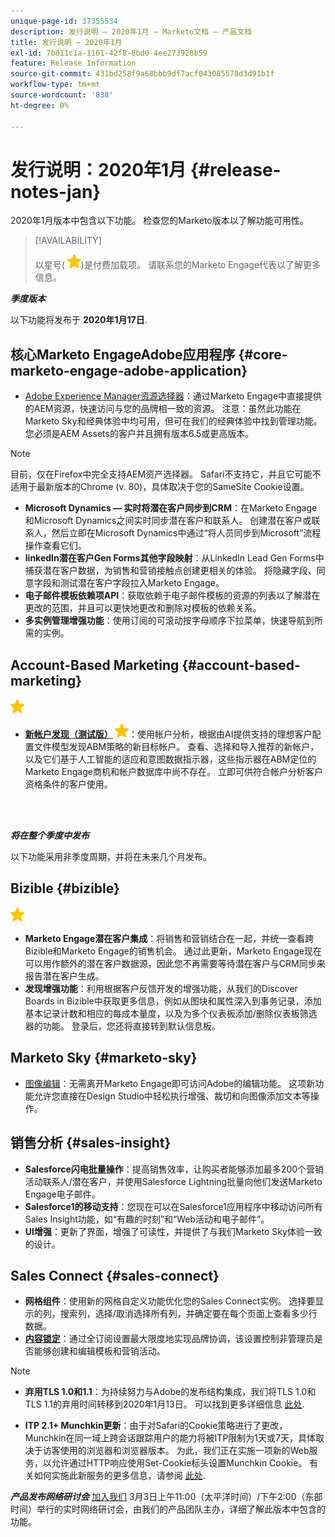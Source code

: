 ```yaml
---
unique-page-id: 37355534
description: 发行说明 — 2020年1月 — Marketo文档 — 产品文档
title: 发行说明 — 2020年1月
exl-id: 7b011c1a-1161-42f8-8bd0-4ee273928b59
feature: Release Information
source-git-commit: 431bd258f9a68bbb9df7acf043085578d3d91b1f
workflow-type: tm+mt
source-wordcount: '838'
ht-degree: 0%

---
```


# 发行说明：2020年1月 {#release-notes-jan}

2020年1月版本中包含以下功能。 检查您的Marketo版本以了解功能可用性。

>[!AVAILABILITY]
>
>以星号( ![(star)](assets/yellow-star.png))是付费加载项。 请联系您的Marketo Engage代表以了解更多信息。

**_季度版本_**

以下功能将发布于 **2020年1月17日**.

## 核心Marketo EngageAdobe应用程序 {#core-marketo-engage-adobe-application}

* [Adobe Experience Manager资源选择器](/help/marketo/product-docs/adobe-experience-cloud-integrations/importing-assets-with-adobe-experience-manager.md)：通过Marketo Engage中直接提供的AEM资源，快速访问与您的品牌相一致的资源。 注意：虽然此功能在Marketo Sky和经典体验中均可用，但可在我们的经典体验中找到管理功能。 您必须是AEM Assets的客户并且拥有版本6.5或更高版本。

>[!NOTE]
>
>目前，仅在Firefox中完全支持AEM资产选择器。 Safari不支持它，并且它可能不适用于最新版本的Chrome (v. 80)，具体取决于您的SameSite Cookie设置。

* **Microsoft Dynamics — 实时将潜在客户同步到CRM**：在Marketo Engage和Microsoft Dynamics之间实时同步潜在客户和联系人。 创建潜在客户或联系人，然后立即在Microsoft Dynamics中通过“将人员同步到Microsoft”流程操作查看它们。
* **linkedIn潜在客户Gen Forms其他字段映射**：从LinkedIn Lead Gen Forms中捕获潜在客户数据，为销售和营销接触点创建更相关的体验。 将隐藏字段、同意字段和测试潜在客户字段拉入Marketo Engage。
* **电子邮件模板依赖项API**：获取依赖于电子邮件模板的资源的列表以了解潜在更改的范围，并且可以更快地更改和删除对模板的依赖关系。
* **多实例管理增强功能**：使用订阅的可滚动按字母顺序下拉菜单，快速导航到所需的实例。

## Account-Based Marketing {#account-based-marketing}

![(star)](assets/yellow-star.png)

* **[新帐户发现（测试版）](https://docs.marketo.com/x/WQA6Ag) ![(star)](assets/yellow-star.png)**：使用帐户分析，根据由AI提供支持的理想客户配置文件模型发现ABM策略的新目标帐户。 查看、选择和导入推荐的新帐户，以及它们基于人工智能的适应和意图数据指示器，这些指示器在ABM定位的Marketo Engage商机和帐户数据库中尚不存在。 立即可供符合帐户分析客户资格条件的客户使用。

<br> 

**_将在整个季度中发布_**

以下功能采用非季度周期，并将在未来几个月发布。

## Bizible {#bizible}

![(star)](assets/yellow-star.png)

* **Marketo Engage潜在客户集成**：将销售和营销结合在一起，并统一查看跨Bizible和Marketo Engage的销售机会。 通过此更新，Marketo Engage现在可以用作额外的潜在客户数据源，因此您不再需要等待潜在客户与CRM同步来报告潜在客户生成。
* **发现增强功能**：利用根据客户反馈开发的增强功能，从我们的Discover Boards in Bizible中获取更多信息，例如从图块和属性深入到事务记录，添加基本记录计数和相应的每成本量度，以及为多个仪表板添加/删除仪表板筛选器的功能。 登录后，您还将直接转到默认信息板。

## Marketo Sky {#marketo-sky}

* [图像编辑](https://experienceleague.adobe.com/docs/marketo/sky/design-studio/marketo-image-editor.html?lang=en#design-studio)：无需离开Marketo Engage即可访问Adobe的编辑功能。 这项新功能允许您直接在Design Studio中轻松执行增强、裁切和向图像添加文本等操作。

## 销售分析 {#sales-insight}

* **Salesforce闪电批量操作**：提高销售效率，让购买者能够添加最多200个营销活动联系人/潜在客户，并使用Salesforce Lightning批量向他们发送Marketo Engage电子邮件。
* **Salesforce1的移动支持**：您现在可以在Salesforce1应用程序中移动访问所有Sales Insight功能，如“有趣的时刻”和“Web活动和电子邮件”。
* **UI增强**：更新了界面，增强了可读性，并提供了与我们Marketo Sky体验一致的设计。

## Sales Connect {#sales-connect}

* **网格组件**：使用新的网格自定义功能优化您的Sales Connect实例。 选择要显示的列，搜索列，选择/取消选择所有列，并确定要在每个页面上查看多少行数据。
* **[内容锁定](/help/marketo/product-docs/marketo-sales-connect/admin/content-lockdown.md)**：通过全订阅设置最大限度地实现品牌协调，该设置控制非管理员是否能够创建和编辑模板和营销活动。

>[!NOTE]
>
>* **弃用TLS 1.0和1.1**：为持续努力与Adobe的发布结构集成，我们将TLS 1.0和TLS 1.1的弃用时间转移到2020年1月13日。 可以找到更多详细信息 [此处](https://nation.marketo.com/docs/DOC-7059-tls-10-11-deprecation-faq).
>
>* **ITP 2.1+ Munchkin更新**：由于对Safari的Cookie策略进行了更改，Munchkin在同一域上跨会话跟踪用户的能力将被ITP限制为1天或7天，具体取决于访客使用的浏览器和浏览器版本。 为此，我们正在实施一项新的Web服务，以允许通过HTTP响应使用Set-Cookie标头设置Munchkin Cookie。 有关如何实施此新服务的更多信息，请参阅 [此处](https://nation.marketo.com/docs/DOC-7351).

**_产品发布网络研讨会_** [加入我们](https://engage.marketo.com/Jan_Feb_20_Release_Webinar_Registration.html) 3月3日上午11:00（太平洋时间）/下午2:00（东部时间）举行的实时网络研讨会，由我们的产品团队主办，详细了解此版本中包含的功能。
